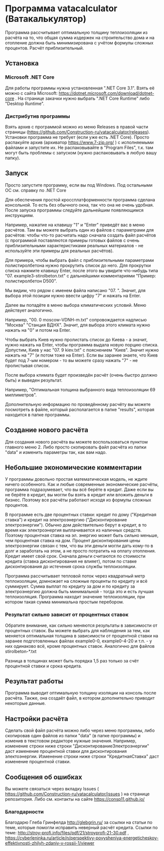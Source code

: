 # Программа vatacalculator (Ватакалькулятор)
Программа рассчитывает оптимальную толщину теплоизоляции из расчёта на то, что общая сумма издержек на строительство дома и на отопление должна быть минимизирована с учётом формулы сложных процентов. Расчёт приблизительный.

## Установка

### Microsoft .NET Core
Для работы программы нужна установленная ".NET Core 3.1". Взять её можно с сайта Microsoft: https://dotnet.microsoft.com/download/dotnet-core . На странице закачки нужно выбрать ".NET Core Runtime" либо "Desktop Runtime".

### Дистрибутив программы
Взять архив с программой можно из меню Releases в правой части страницы (https://github.com/Construction-ru/vatacalculator/releases).
Установки программа не требует (если уже есть .NET Core).
Просто распакуйте архив (архиватор https://www.7-zip.org/ ) с исполняемыми файлами и запустите их. Не распаковывайте в "Program Files", т.к. там могут быть проблемы с запуском (нужно распаковывать в любую вашу папку).


## Запуск
Просто запустите программу, если вы под Windows. Под остальными ОС см. справку по .NET Core

Для обеспечения простой кроссплатформенности программа сделана консольной. То есть без обычного окна, так что она не очень удобная.
После запуска программы следуйте дальнейшим появляющимся инструкциям.

Например, нажатие на клавишу "1" и "Enter" приведёт вас в меню расчётов. Там вы можете выбрать один из файлов с параметрами для расчётов: чтобы что-то расчитать надо сначала создать файл расчётов (с программой поставляются примеры готовых файлов с очень приблизительными характеристиками реальных материалов - не используйте эти примеры для реальных расчётов).

Для примера, чтобы выбрать файл с приблизительными параметрами полистиролбетона нужно прокрутить список до него. Для прокрутки списка нажмите клавишу Enter, после этого вы увидите что-нибудь типа "07. example3-stirolbeton.txt" с дальнейшими комментариями "Пример: полистиролбетон D500".


Мы видим, что рядом с именем файла написано "07. ". Значит, для выбора этой позиции нужно ввести цифру "7" и нажать на Enter.

Далее вы попадёте в меню выбора климатических условий. Меню действует аналогично.

Например, "00. 0 moscow-VDNH-m.txt" сопровождается надписью "Москва" "Станция ВДНХ". Значит, для выбора этого климата нужно нажать на "0" и потом на Enter.

Чтобы выбрать Киев нужно пролистать список до Киева - а значит, нужно нажать на Enter, чтобы программа выдала новую порцию списка.
Допустим, Киев у нас "07. 9 kiev.txt" с пояснением "Киев". Значит нужно нажать на "7" (и потом тоже на Enter). Если вы заранее знаете, что Киев будет под 7-ым номером - то вы можете сразу нажать "7" - не пролистывая список.

После выбора климата будет произведён расчёт (очень быстро должно быть) и выведен результат.

Например, "Оптимальная толщина выбранного вида теплоизоляции 69 миллиметров".

Дополнительную информацию по проведённому расчёту вы можете посмотреть в файле, который располагается в папке "results", которая находится в папке программы.

## Создание нового расчёта
Для создания нового расчёта вы можете воспользоваться пунктом главного меню 2. Либо просто скопировать файл расчёта из папки "data" и изменить параметры так, как вам надо.

## Небольшие экономические комментарии

У программы довольно простая математическая модель, не ждите ничего особенного.
Как и любые современные экономические расчёты, программа подразумевает, что вы всё берёте в кредит. Даже если вы не берёте в кредит, вы могли бы взять в кредит или вложить деньги в бизнес. Поэтому все расчёты работают исходя из формулы сложных процентов.

В программе есть две процентных ставки: кредит по дому ("Кредитная ставка") и кредит на электроэнергию ("Дисконтирование электроэнергии").
Обычно дом действительно берут в кредит, в то время как электроэнергия выплачивается из наличных средств. Поэтому процентная ставка на эл. энергию может быть сильно меньше, чем процентная ставка на дом. Процент дисконтирования цены электроэнергии связан с тем, что вы эти деньги могли дать кому-то в долг и заработать на этом, а не просто потратить на оплату отопления.
Кредит имеет свой срок. Сначала деньги считаются по стоимости кредита (ставка дисконтирования не влияет), потом по ставке дисконтирования до истечения срока службы теплоизоляции.

Программа рассчитывает тепловой поток через квадратный метр теплоизоляции, домножает на сложные проценты по кредиту и всё суммирует. Сумма выплат по кредиту за дом и по кредиту за электроэнергию должна быть минимальной - тогда это и есть лучшая теплоизоляция. Программа находит значение теплоизоляции, при котором такая сумма минимальна простым перебором.

### Результат сильно зависит от процентных ставок
Обратите внимание, как сильно меняются результаты в зависимости от процентных ставок. Вы можете выбрать для наблюдения за тем, как меняется оптимальная толщина в зависимости от процентной ставки на заранее подготовленных файлах example0-0, example0-4-20 и т.п. - у них одинаково всё, кроме процентных ставок. Аналогично для файлов stirolbeton-*.txt

Разница в толщинах может быть порядка 1,5 раз только за счёт процентной ставки и срока кредита.

## Результат работы
Программа выводит оптимальную толщину изоляции на консоль после расчёта.
Также, она создаёт файл, в котором дополнительно приводит некоторые данные.

## Настройки расчёта
Сделать свой файл расчёта можно либо через меню программы, либо скопировав один файлов из папки "data" (в папке программы) и изменив в текстовом редакторе нужные значения.
Например, изменение строки ниже строки "ДисконтированиеЭлектроэнергии" даст изменение процентной ставки для дисконтирования электоэнергии.
Изменение строки ниже строки "КредитнаяСтавка" даст изменение процентной ставки.

## Сообщения об ошибках
Вы можете связаться через вкладку Issues ( https://github.com/Construction-ru/vatacalculator/issues ) на странице репозитория.
Либо см. контакты на сайте https://consp11.github.io/

### Благодарности
Благодарю Глеба Гринфелда http://glebgrin.ru/ за ссылки на статьи по теме, которые помогли исправить неверный расчёт кредита.
Ссылки по теме: http://stroy-profi.info/files/pdf/21/stroyprofi-21-30.pdf , https://cyberleninka.ru/article/n/perspektivy-povysheniya-energeticheskoy-effektivnosti-zhilyh-zdaniy-v-rossii-1/viewer
